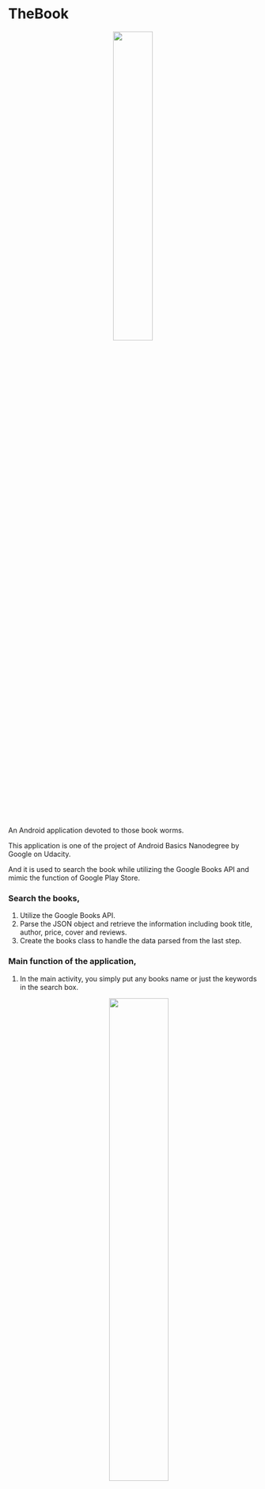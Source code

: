 # TheBook
<p align="center">  <img src="https://github.com/BMDroid/Thebook/blob/master/screenShots/icon.png" width="40%">
</p>                                                                                                
<br/>

An Android application devoted to those book worms. 

This application is one of the project of Android Basics Nanodegree by Google on Udacity. 

And it is used to search the book while utilizing the Google Books API and mimic the function of Google Play Store. 

### Search the books,

1. Utilize the Google Books API.
2. Parse the JSON object and retrieve the information including book title, author, price, cover and reviews.
3. Create the books class to handle the data parsed from the last step.

### Main function of the application,

1. In the main activity, you simply put any books name or just the keywords in the search box.

   <p align="center">  <img src="https://github.com/BMDroid/TheBook/blob/master/screenShots/main.png" width="50%">
   </p>   

2. List the books in 3 different way. The default order is to list the books with the highest ratings to the lowest. And you can also choose to list them using price.

   <p align="center">  <img src="https://github.com/BMDroid/TheBook/blob/master/screenShots/list1.png" width="50%">

   <img src="https://github.com/BMDroid/TheBook/blob/master/screenShots/list2.png" width="50%"> 

   </p>       

3. Press the book, you will be lead to the Google Play Page, you can choose to add it to the wish list or buy it directly.

   <p align="center">  <img src="https://github.com/BMDroid/TheBook/blob/master/screenShots/play.png" width="50%">
   </p> 

4. Press the back button, you will return to the list of books. By long pressing the book, you can add it to the favorite.

   <p align="center">  <img src="https://github.com/BMDroid/TheBook/blob/master/screenShots/add.png" width="50%">
   </p>    

5. And the favorites can be viewed any time in the main activity.

   <p align="center">  <img src="https://github.com/BMDroid/TheBook/blob/master/screenShots/favorites.png" width="50%">
   </p>                                

1            |  2
:-------------------------:|:-------------------------:
![](https://github.com/BMDroid/TheBook/blob/master/screenShots/list1.png)  |  ![](https://github.com/BMDroid/TheBook/blob/master/screenShots/list1.png)

<p float="left">
  <img src="https://github.com/BMDroid/TheBook/blob/master/screenShots/list1.png" width="40%" />
  <img src="https://github.com/BMDroid/TheBook/blob/master/screenShots/list2.png" width="40%" />
</p>